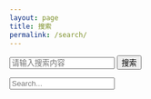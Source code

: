 ```yaml
---
layout: page
title: 搜索
permalink: /search/
---
```


<form action="https://www.google.com/search" method="get" target="_blank">
  <input type="hidden" name="q" value="site:rwho.top">
  <input type="text" name="q" id="search-box" placeholder="请输入搜索内容" onfocus="this.value=''">
  <button type="submit">搜索</button>
</form>


<input type="text" id="search-input" placeholder="Search...">
<ul id="results"></ul>

<script src="https://cdnjs.cloudflare.com/ajax/libs/simple-jekyll-search/1.7.2/simple-jekyll-search.min.js"></script>
<script>
  SimpleJekyllSearch({
    searchInput: document.getElementById('search-input'),
    resultsContainer: document.getElementById('results'),
    json: '/search.json',
    searchResultTemplate: '<li><a href="{url}">{title}</a></li>',
    noResultsText: 'No results found'
  });
</script>
